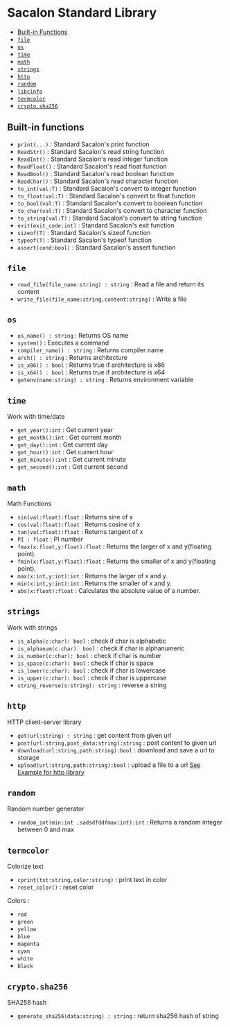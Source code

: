# Sacalon Standard Library

- [Built-in Functions](#built-in-functions)
- [`file`](#file)
- [`os`](#os)
- [`time`](#time)
- [`math`](#math)
- [`strings`](#strings)
- [`http`](#http)
- [`random`](#random)
- [`libcinfo`](#libcinfo)
- [`termcolor`](#termcolor)
- [`crypto.sha256`](#crypto-sha256)

## Built-in functions 
- `print(...)` : Standard Sacalon's print function
- `ReadStr()` : Standard Sacalon's read string function
- `ReadInt()` : Standard Sacalon's read integer function
- `ReadFloat()` : Standard Sacalon's read float function
- `ReadBool()` : Standard Sacalon's read boolean function
- `ReadChar()` : Standard Sacalon's read character function
- `to_int(val:T)` : Standard Sacalon's convert to integer function
- `to_float(val:T)` : Standard Sacalon's convert to float function
- `to_bool(val:T)` : Standard Sacalon's convert to boolean function
- `to_char(val:T)` : Standard Sacalon's convert to character function
- `to_string(val:T)` : Standard Sacalon's convert to string function
- `exit(exit_code:int)` : Standard Sacalon's exit function
- `sizeof(T)` : Standard Sacalon's sizeof function
- `typeof(T)` : Standard Sacalon's typeof function
- `assert(cond:bool)` : Standard Sacalon's assert function

## `file`
- `read_file(file_name:string) : string` : Read a file and return its content
- `write_file(file_name:string,content:string)` : Write a file

<!-- ### listdir(path:string) : [string]
Lists dirs,files on a path

example :
```
print(listdir("C:\\"));
``` -->

## `os`
- `os_name() : string` : Returns OS name
- `system()` : Executes a command
- `compiler_name() : string` : Returns compiler name
- `arch() : string` : Returns architecture
- `is_x86() : bool` : Returns true if architecture is x86
- `is_x64() : bool` : Returns true if architecture is x64
- `getenv(name:string) : string` : Returns environment variable

## `time`
Work with time/date

- `get_year():int` : Get current year
- `get_month():int` : Get current month
- `get_day():int` : Get current day
- `get_hour():int` : Get current hour
- `get_minute():int` : Get current minute
- `get_second():int` : Get current second


## `math`
Math Functions

- `sin(val:float):float` : Returns sine of x
- `cos(val:float):float` : Returns cosine of x
- `tan(val:float):float` : Returns tangent of x
- `PI : float` : PI number
- `fmax(x:float,y:float):float` : Returns the larger of x and y(floating point). 
- `fmin(x:float,y:float):float` : Returns the smaller of x and y(floating point). 
- `max(x:int,y:int):int` : Returns the larger of x and y. 
- `min(x:int,y:int):int` : Returns the smaller of x and y. 
- `abs(x:float):float` : Calculates the absolute value of a number. 

## `strings`
Work with strings

- `is_alpha(c:char): bool` : check if char is alphabetic
- `is_alphanum(c:char): bool` : check if char is alphanumeric
- `is_number(c:char): bool` : check if char is number
- `is_space(c:char): bool` : check if char is space
- `is_lower(c:char): bool` : check if char is lowercase
- `is_upper(c:char): bool` : check if char is uppercase
- `string_reverse(s:string): string` : reverse a string

## `http`
HTTP client-server library

- `get(url:string) : string` : get content from given url
- `post(url:string,post_data:string):string` : post content to given url
- `download(url:string,path:string):bool` : download and save a url to storage
- `upload(url:string,path:string):bool` : upload a file to a url
[See Example for http library](https://github.com/sacalon-lang/sacalon/blob/main/examples/net.sa)

## `random`
Random number generator

- `random_int(min:int ,sadsdfddfmax:int):int` : Returns a random integer between 0 and max

## `termcolor`
Colorize text

- `cprint(txt:string,color:string)` : print text in color
- `reset_color()` : reset color

Colors :

- `red`
- `green`
- `yellow`
- `blue`
- `magenta`
- `cyan`
- `white`
- `black`

## `crypto.sha256`
SHA256 hash

- `generate_sha256(data:string) : string` : return sha256 hash of string
